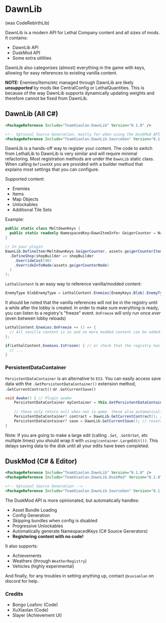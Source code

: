 # DawnLib

(was CodeRebirthLib)

DawnLib is a modern API for Lethal Company content and all sizes of mods. It contains:

- DawnLib API
- DuskMod API
- Some extra utilities

DawnLib also categorises (almost) everything in the game with keys, allowing for easy references to existing vanilla content.

**NOTE:** Enemies/Items/etc managed through DawnLib are likely **_unsupported_** by mods like CentralConfig or LethalQuantities.
This is because of the way DawnLib supports dynamically updating weights and therefore cannot be fixed from DawnLib.

## DawnLib (All C#)

```xml
<PackageReference Include="TeamXiaolan.DawnLib" Version="0.1.0" />

<!-- Optional Source Generation, mostly for when using the DuskMod API -->
<PackageReference Include="TeamXiaolan.DawnLib.SourceGen" Version="0.1.0" />
```

DawnLib is a hands-off way to register your content. The code to switch from LethalLib to DawnLib is very similar and will require minimal refactoring.
Most registration methods are under the `DawnLib` static class. When calling `DefineXXX` you are provided with a builder method that
explains most settings that you can configure.

Supported content:

- Enemies
- Items
- Map Objects
- Unlockables
- Additional Tile Sets

Example:

```csharp
public static class MeltdownKeys {
  public static readonly NamespacedKey<DawnItemInfo> GeigerCounter = NamespacedKey<DawnItemInfo>.From("facility_meltdown", "geiger_counter");
}

// In your plugin
DawnLib.DefineItem(MeltdownKeys.GeigerCounter, assets.geigerCounterItemDef, builder => builder
  .DefineShop(shopBuilder => shopBuilder
    .OverrideCost(90)
    .OverrideInfoNode(assets.geigerCounterNode)
  )
);
```

`LethalContent` is an easy way to reference vanilla/modded content:

```csharp
EnemyType blobEnemyType = LethalContent.Enemies[EnemyKeys.Blob].EnemyType;
```

It should be noted that the vanilla references will not be in the registry until a while after the lobby is created.
In order to make sure everything is ready, you can listen to a registry's "freeze" event.
`OnFreeze` will only run once _ever_ (even between lobby reloads)

```csharp
LethalContent.Enemies.OnFreeze += () => {
  // All vanilla content is in and no more modded content can be added.
};

if(LethalContent.Enemies.IsFrozen) { // or check that the registry has already been frozen
  // ...
}
```

### PersistentDataContainer

`PersistentDataContainer` is an alternative to `ES3`. You can easily access save data with the `.GetPersistentDataContainer()` extension method, `.GetCurrentContract()` or `.GetCurrentSave()`

```csharp
void Awake() { // Plugin awake
    PersistentDataContainer myContainer = this.GetPersistentDataContainer(); // use this however you want, note that 'this' is required to use the extension method in the Awake function.
    
    // these only return null when not in-game. these also automatically handle resetting the save
    PersistentDataContainer? contract = DawnLib.GetCurrentContract(); // resets on: getting fired and save deletion.
    PersistentDataContainer? save = DawnLib.GetCurrentSave(); // resets on: ONLY save deletion.
}
```

Note: If you are going to make a large edit (calling `.Set`, `.GetOrSet`, etc multiple times) you should wrap it with `using(container.LargeEdit())`. This delays saving data to the disk until all your edits have been completed.

## DuskMod (C# & Editor)

```xml
<PackageReference Include="TeamXiaolan.DawnLib" Version="0.1.0" />
<PackageReference Include="TeamXiaolan.DawnLib.DuskMod" Version="0.1.0" />

<!-- Optional Source Generation -->
<PackageReference Include="TeamXiaolan.DawnLib.SourceGen" Version="0.1.0" />
```

The DuskMod API is more opinionated, but automatically handles:

- Asset Bundle Loading
- Config Generation
- Skipping bundles when config is disabled
- Progressive Unlockables
- Automatically generate NamespacedKeys (C# Source Generators)
- **Registering content with no code!**

It also supports:

- Achievements
- Weathers (through `WeatherRegistry`)
- Vehicles (highly experimental)

And finally, for any troubles in setting anything up, contact `@xuxiaolan` on discord for help.

### Credits

- Bongo Loaforc (Code)
- XuXiaolan (Code)
- Slayer (Achievement UI)

